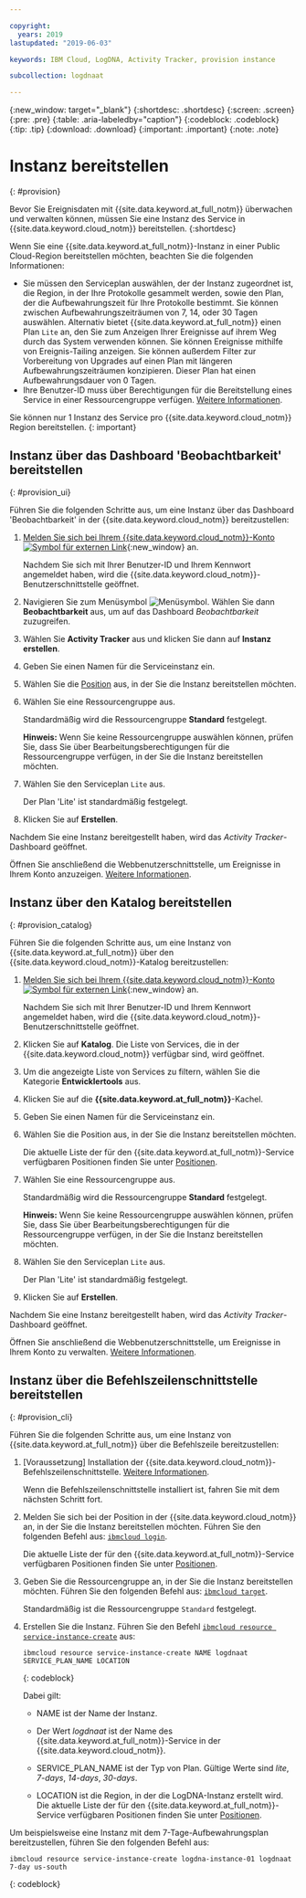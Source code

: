 ```yaml
---

copyright:
  years: 2019
lastupdated: "2019-06-03"

keywords: IBM Cloud, LogDNA, Activity Tracker, provision instance

subcollection: logdnaat

---
```


{:new_window: target="_blank"}
{:shortdesc: .shortdesc}
{:screen: .screen}
{:pre: .pre}
{:table: .aria-labeledby="caption"}
{:codeblock: .codeblock}
{:tip: .tip}
{:download: .download}
{:important: .important}
{:note: .note}

# Instanz bereitstellen
{: #provision}

Bevor Sie Ereignisdaten mit {{site.data.keyword.at_full_notm}} überwachen und verwalten können, müssen Sie eine Instanz des Service in {{site.data.keyword.cloud_notm}} bereitstellen.
{:shortdesc}

Wenn Sie eine {{site.data.keyword.at_full_notm}}-Instanz in einer Public Cloud-Region bereitstellen möchten, beachten Sie die folgenden Informationen:
* Sie müssen den Serviceplan auswählen, der der Instanz zugeordnet ist, die Region, in der Ihre Protokolle gesammelt werden, sowie den Plan, der die Aufbewahrungszeit für Ihre Protokolle bestimmt. Sie können zwischen Aufbewahrungszeiträumen von 7, 14, oder 30 Tagen auswählen. Alternativ bietet {{site.data.keyword.at_full_notm}} einen Plan `Lite` an, den Sie zum Anzeigen Ihrer Ereignisse auf ihrem Weg durch das System verwenden können. Sie können Ereignisse mithilfe von Ereignis-Tailing anzeigen. Sie können außerdem Filter zur Vorbereitung von Upgrades auf einen Plan mit längeren Aufbewahrungszeiträumen konzipieren. Dieser Plan hat einen Aufbewahrungsdauer von 0 Tagen.
* Ihre Benutzer-ID muss über Berechtigungen für die Bereitstellung eines Service in einer Ressourcengruppe verfügen. [Weitere Informationen](/docs/services/Activity-Tracker-with-LogDNA?topic=logdnaat-iam#groups).


Sie können nur 1 Instanz des Service pro {{site.data.keyword.cloud_notm}} Region bereitstellen.
{: important}

## Instanz über das Dashboard 'Beobachtbarkeit' bereitstellen
{: #provision_ui}

Führen Sie die folgenden Schritte aus, um eine Instanz über das Dashboard 'Beobachtbarkeit' in der {{site.data.keyword.cloud_notm}} bereitzustellen:

1. [Melden Sie sich bei Ihrem {{site.data.keyword.cloud_notm}}-Konto ![Symbol für externen Link](../../icons/launch-glyph.svg "Symbol für externen Link")](https://cloud.ibm.com/login){:new_window} an.

	Nachdem Sie sich mit Ihrer Benutzer-ID und Ihrem Kennwort angemeldet haben, wird die {{site.data.keyword.cloud_notm}}-Benutzerschnittstelle geöffnet.

2. Navigieren Sie zum Menüsymbol ![Menüsymbol](../../icons/icon_hamburger.svg). Wählen Sie dann **Beobachtbarkeit** aus, um auf das Dashboard *Beobachtbarkeit* zuzugreifen.

3. Wählen Sie **Activity Tracker** aus und klicken Sie dann auf **Instanz erstellen**. 

4. Geben Sie einen Namen für die Serviceinstanz ein.

5. Wählen Sie die [Position](/docs/services/Activity-Tracker-with-LogDNA?topic=logdnaat-regions) aus, in der Sie die Instanz bereitstellen möchten. 

6. Wählen Sie eine Ressourcengruppe aus. 

    Standardmäßig wird die Ressourcengruppe **Standard** festgelegt.

    **Hinweis:** Wenn Sie keine Ressourcengruppe auswählen können, prüfen Sie, dass Sie über Bearbeitungsberechtigungen für die Ressourcengruppe verfügen, in der Sie die Instanz bereitstellen möchten.

7. Wählen Sie den Serviceplan `Lite` aus. 

    Der Plan 'Lite' ist standardmäßig festgelegt.

8. Klicken Sie auf **Erstellen**.

Nachdem Sie eine Instanz bereitgestellt haben, wird das *Activity Tracker*-Dashboard geöffnet. 

Öffnen Sie anschließend die Webbenutzerschnittstelle, um Ereignisse in Ihrem Konto anzuzeigen. [Weitere Informationen](/docs/services/Activity-Tracker-with-LogDNA?topic=logdnaat-view_events).



## Instanz über den Katalog bereitstellen
{: #provision_catalog}

Führen Sie die folgenden Schritte aus, um eine Instanz von {{site.data.keyword.at_full_notm}} über den {{site.data.keyword.cloud_notm}}-Katalog bereitzustellen:

1. [Melden Sie sich bei Ihrem {{site.data.keyword.cloud_notm}}-Konto ![Symbol für externen Link](../../icons/launch-glyph.svg "Symbol für externen Link")](https://cloud.ibm.com/login){:new_window} an.

	Nachdem Sie sich mit Ihrer Benutzer-ID und Ihrem Kennwort angemeldet haben, wird die {{site.data.keyword.cloud_notm}}-Benutzerschnittstelle geöffnet.

2. Klicken Sie auf **Katalog**. Die Liste von Services, die in der {{site.data.keyword.cloud_notm}} verfügbar sind, wird geöffnet.

3. Um die angezeigte Liste von Services zu filtern, wählen Sie die Kategorie **Entwicklertools** aus.

4. Klicken Sie auf die **{{site.data.keyword.at_full_notm}}**-Kachel. 

5. Geben Sie einen Namen für die Serviceinstanz ein.

6. Wählen Sie die Position aus, in der Sie die Instanz bereitstellen möchten. 

    Die aktuelle Liste der für den {{site.data.keyword.at_full_notm}}-Service verfügbaren Positionen finden Sie unter [Positionen](/docs/services/Activity-Tracker-with-LogDNA?topic=logdnaat-regions).

7. Wählen Sie eine Ressourcengruppe aus. 

    Standardmäßig wird die Ressourcengruppe **Standard** festgelegt.

    **Hinweis:** Wenn Sie keine Ressourcengruppe auswählen können, prüfen Sie, dass Sie über Bearbeitungsberechtigungen für die Ressourcengruppe verfügen, in der Sie die Instanz bereitstellen möchten.

8. Wählen Sie den Serviceplan `Lite` aus. 

    Der Plan 'Lite' ist standardmäßig festgelegt.

9. Klicken Sie auf **Erstellen**.

Nachdem Sie eine Instanz bereitgestellt haben, wird das *Activity Tracker*-Dashboard geöffnet. 

Öffnen Sie anschließend die Webbenutzerschnittstelle, um Ereignisse in Ihrem Konto zu verwalten. [Weitere Informationen](/docs/services/Activity-Tracker-with-LogDNA?topic=logdnaat-launch#launch).


## Instanz über die Befehlszeilenschnittstelle bereitstellen
{: #provision_cli}

Führen Sie die folgenden Schritte aus, um eine Instanz von {{site.data.keyword.at_full_notm}} über die Befehlszeile bereitzustellen:

1. [Voraussetzung] Installation der {{site.data.keyword.cloud_notm}}-Befehlszeilenschnittstelle. [Weitere Informationen](/docs/cli?topic=cloud-cli-ibmcloud-cli#ibmcloud-cli).

   Wenn die Befehlszeilenschnittstelle installiert ist, fahren Sie mit dem nächsten Schritt fort.

2. Melden Sie sich bei der Position in der {{site.data.keyword.cloud_notm}} an, in der Sie die Instanz bereitstellen möchten. Führen Sie den folgenden Befehl aus: [`ibmcloud login`](/docs/cli/reference/ibmcloud?topic=cloud-cli-ibmcloud_cli#ibmcloud_login).

    Die aktuelle Liste der für den {{site.data.keyword.at_full_notm}}-Service verfügbaren Positionen finden Sie unter [Positionen](/docs/services/Activity-Tracker-with-LogDNA?topic=logdnaat-regions).

3. Geben Sie die Ressourcengruppe an, in der Sie die Instanz bereitstellen möchten. Führen Sie den folgenden Befehl aus: [`ibmcloud target`](/docs/cli/reference/ibmcloud?topic=cloud-cli-ibmcloud_cli#ibmcloud_target).

    Standardmäßig ist die Ressourcengruppe `Standard` festgelegt.

4. Erstellen Sie die Instanz. Führen Sie den Befehl [`ibmcloud resource service-instance-create`](/docs/cli/reference/ibmcloud?topic=cloud-cli-ibmcloud_commands_resource#ibmcloud_resource_service_instance_create) aus:

    ```
    ibmcloud resource service-instance-create NAME logdnaat SERVICE_PLAN_NAME LOCATION
    ```
    {: codeblock}

    Dabei gilt:

    * NAME ist der Name der Instanz.

    * Der Wert *logdnaat* ist der Name des {{site.data.keyword.at_full_notm}}-Service in der {{site.data.keyword.cloud_notm}}.

    * SERVICE_PLAN_NAME ist der Typ von Plan. Gültige Werte sind *lite*, *7-days*, *14-days*, *30-days*.
    
    * LOCATION ist die Region, in der die LogDNA-Instanz erstellt wird. Die aktuelle Liste der für den {{site.data.keyword.at_full_notm}}-Service verfügbaren Positionen finden Sie unter [Positionen](/docs/services/Activity-Tracker-with-LogDNA?topic=logdnaat-regions).

    
Um beispielsweise eine Instanz mit dem 7-Tage-Aufbewahrungsplan bereitzustellen, führen Sie den folgenden Befehl aus:

```
ibmcloud resource service-instance-create logdna-instance-01 logdnaat 7-day us-south
```
{: codeblock}



